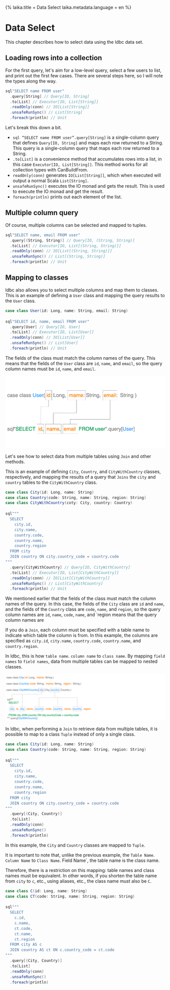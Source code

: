 {%
  laika.title = Data Select
  laika.metadata.language = en
%}

# Data Select

This chapter describes how to select data using the ldbc data set.

## Loading rows into a collection

For the first query, let's aim for a low-level query, select a few users to list, and print out the first few cases. There are several steps here, so I will note the types along the way.

```scala
sql"SELECT name FROM user"
  .query[String] // Query[IO, String]
  .to[List] // Executor[IO, List[String]]
  .readOnly(conn) // IO[List[String]]
  .unsafeRunSync() // List[String]
  .foreach(println) // Unit
```

Let's break this down a bit.

- `sql “SELECT name FROM user”.query[String]` is a single-column query that defines `Query[IO, String]` and maps each row returned to a String. This query is a single-column query that maps each row returned to a String.
- `.to[List]` is a convenience method that accumulates rows into a list, in this case `Executor[IO, List[String]]`. This method works for all collection types with CanBuildFrom.
- `readOnly(conn)` generates `IO[List[String]]`, which when executed will output a normal Scala `List[String]`.
- `unsafeRunSync()` executes the IO monad and gets the result. This is used to execute the IO monad and get the result.
- `foreach(println)` prints out each element of the list.

## Multiple column query

Of course, multiple columns can be selected and mapped to tuples.

```scala
sql"SELECT name, email FROM user"
  .query[(String, String)] // Query[IO, (String, String)]
  .to[List] // Executor[IO, List[(String, String)]]
  .readOnly(conn) // IO[List[(String, String)]]
  .unsafeRunSync() // List[(String, String)]
  .foreach(println) // Unit
```

## Mapping to classes

ldbc also allows you to select multiple columns and map them to classes. This is an example of defining a `User` class and mapping the query results to the `User` class.

```scala 3
case class User(id: Long, name: String, email: String)

sql"SELECT id, name, email FROM user"
  .query[User] // Query[IO, User]
  .to[List] // Executor[IO, List[User]]
  .readOnly(conn) // IO[List[User]]
  .unsafeRunSync() // List[User]
  .foreach(println) // Unit
```

The fields of the class must match the column names of the query. This means that the fields of the `User` class are `id`, `name`, and `email`, so the query column names must be `id`, `name`, and `email`.

![Selecting Data](../../img/data_select.png)

Let's see how to select data from multiple tables using `Join` and other methods.

This is an example of defining `City`, `Country`, and `CityWithCountry` classes, respectively, and mapping the results of a query that `Joins` the `city` and `country` tables to the `CityWithCountry` class.

```scala 3
case class City(id: Long, name: String)
case class Country(code: String, name: String, region: String)
case class CityWithCountry(coty: City, country: Country)

sql"""
  SELECT
    city.id,
    city.name,
    country.code,
    country.name,
    country.region
  FROM city
  JOIN country ON city.country_code = country.code
"""
  .query[CityWithCountry] // Query[IO, CityWithCountry]
  .to[List] // Executor[IO, List[CityWithCountry]]
  .readOnly(conn) // IO[List[CityWithCountry]]
  .unsafeRunSync() // List[CityWithCountry]
  .foreach(println) // Unit
```

We mentioned earlier that the fields of the class must match the column names of the query.
In this case, the fields of the `City` class are `id` and `name`, and the fields of the `Country` class are `code`, `name`, and `region`, so the query column names are `id`, `name`, `code`, `name`, and `region means that the query column names are

If you do a `Join`, each column must be specified with a table name to indicate which table the column is from.
In this example, the columns are specified as `city.id`, `city.name`, `country.code`, `country.name`, and `country.region`.

In ldbc, this is how `table name`. `column name` to `class name`. By mapping `field names` to `field names`, data from multiple tables can be mapped to nested classes.

![Selecting Data](../../img/data_multi_select.png)

In ldbc, when performing a `Join` to retrieve data from multiple tables, it is possible to map to a class `Tuple` instead of only a single class.

```scala 3
case class City(id: Long, name: String)
case class Country(code: String, name: String, region: String)

sql"""
  SELECT
    city.id,
    city.name,
    country.code,
    country.name,
    country.region
  FROM city
  JOIN country ON city.country_code = country.code
"""
  .query[(City, Country)]
  .to[List]
  .readOnly(conn)
  .unsafeRunSync()
  .foreach(println)
```

In this example, the `City` and `Country` classes are mapped to `Tuple`.

It is important to note that, unlike the previous example, the `Table Name`. `Column Name` to `Class Name`. Field Name`, the table name is the class name.

Therefore, there is a restriction on this mapping: table names and class names must be equivalent. In other words, if you shorten the table name from `city` to `c`, etc., using aliases, etc., the class name must also be `C`.

```scala 3
case class C(id: Long, name: String)
case class CT(code: String, name: String, region: String)

sql"""
  SELECT
    c.id,
    c.name,
    ct.code,
    ct.name,
    ct.region
  FROM city AS c
  JOIN country AS ct ON c.country_code = ct.code
"""
  .query[(City, Country)]
  .to[List]
  .readOnly(conn)
  .unsafeRunSync()
  .foreach(println)
```
